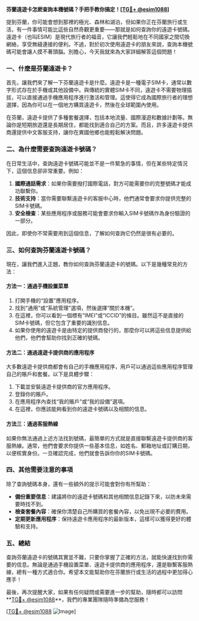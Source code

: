 **芬蘭遠遊卡怎麽查詢本機號碼？手把手教你搞定！[[TG💪+ @esim1088](https://t.me/s/esim1088)]**

提到芬蘭，你可能會想到那裡的極光、森林和湖泊，但如果你正在芬蘭旅行或生活，有一件事情可能比這些自然奇觀更重要——那就是如何查詢你的遠遊卡號碼。遠遊卡（也叫ESIM）是現代旅行者的福音，它讓我們輕鬆地在不同國家之間切換網絡，享受無縫連接的便利。不過，對於初次使用遠遊卡的朋友來說，查詢本機號碼可能會讓人摸不著頭腦。別擔心，今天我就來為大家詳細解答這個問題！

### 一、什麼是芬蘭遠遊卡？

首先，讓我們來了解一下芬蘭遠遊卡是什麼。遠遊卡是一種電子SIM卡，通常以數字形式存在於手機或其他設備中。與傳統的實體SIM卡不同，遠遊卡不需要物理插拔，可以直接通過手機應用程序進行激活和管理。這使得它成為國際旅行者的理想選擇，因為你可以在一個地方購買遠遊卡，然後在全球範圍內使用。

在芬蘭，遠遊卡提供了多種套餐選擇，包括本地流量、國際漫遊和數據計劃等。無論你是短期旅遊還是長期居住，都能找到適合自己的方案。而且，許多遠遊卡提供商還提供中文客服支持，讓你在異國他鄉也能輕鬆解決問題。

### 二、為什麼需要查詢遠遊卡號碼？

在日常生活中，查詢遠遊卡號碼可能並不是一件緊急的事情，但在某些特定情況下，這個信息卻非常重要。例如：

1. **國際通話需求**：如果你需要撥打國際電話，對方可能需要你的完整號碼才能成功聯繫你。
2. **技術支持**：當你需要聯繫遠遊卡的客服中心時，他們通常會要求你提供完整的SIM卡號碼。
3. **安全檢查**：某些應用程序或服務可能會要求你輸入SIM卡號碼作為身份驗證的一部分。

因此，即使你不常需要用到這個信息，了解如何查詢它仍然是很有必要的。

### 三、如何查詢芬蘭遠遊卡號碼？

現在，讓我們進入正題，教你如何查詢芬蘭遠遊卡的號碼。以下是幾種常見的方法：

#### 方法一：通過手機設置菜單

1. 打開手機的“設置”應用程序。
2. 找到“通用”或“系統管理”選項，然後選擇“關於本機”。
3. 在這裡，你可以看到一個標有“IMEI”或“ICCID”的條目。雖然這不是直接的SIM卡號碼，但它包含了重要的識別信息。
4. 如果你使用的遠遊卡是由特定的提供商發行的，那麼你可以將這些信息提供給他們，他們會幫助你找到正確的號碼。

#### 方法二：通過遠遊卡提供商的應用程序

大多數遠遊卡提供商都會有自己的手機應用程序，用戶可以通過這些應用程序管理自己的賬戶和套餐。以下是具體步驟：

1. 下載並安裝遠遊卡提供商的官方應用程序。
2. 登錄你的賬戶。
3. 在應用程序內查找“我的賬戶”或“我的設備”選項。
4. 在這裡，你應該能夠看到你的遠遊卡號碼以及相關的信息。

#### 方法三：通過客服熱線

如果你無法通過上述方法找到號碼，最簡單的方式就是直接聯繫遠遊卡提供商的客服熱線。通常，他們會要求你提供一些基本信息，如姓名、郵箱地址或訂購日期，以便核實身份。一旦確認完成，他們就會告訴你你的SIM卡號碼。

### 四、其他需要注意的事項

除了查詢號碼本身，還有一些額外的提示可能會對你有所幫助：

- **備份重要信息**：建議將你的遠遊卡號碼和其他相關信息記錄下來，以防未來需要時找不到。
- **檢查套餐內容**：確保你清楚自己所購買的套餐內容，以免出現不必要的費用。
- **定期更新應用程序**：保持遠遊卡應用程序的最新版本，這樣可以獲得更好的體驗和支持。

### 五、總結

查詢芬蘭遠遊卡的號碼其實並不難，只要你掌握了正確的方法，就能快速找到你需要的信息。無論是通過手機設置菜單、遠遊卡提供商的應用程序，還是聯繫客服熱線，總有一種方式適合你。希望本文能幫助你在芬蘭旅行或生活的過程中更加得心應手！

最後，再次提醒大家，如果有任何疑問或需要進一步的幫助，隨時都可以訪問**[TG💪+ @esim1088](https://t.me/s/esim1088)**，我們的專業團隊隨時準備為您服務！

[[TG💪+ @esim1088](https://t.me/s/esim1088) ![Image](https://i.postimg.cc/4NQfJmqS/Snipaste-2025-05-13-00-14-12.png)]